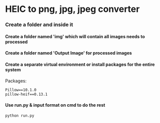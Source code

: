 # HEIC to png, jpg, jpeg converter


### Create a folder and inside it
#### Create a folder named 'img' which will contain all images needs to processed
#### Create a folder named 'Output Image' for processed images
#### Create a separate virtual environment or install packages for the entire system
Packages:
```
Pillow==10.1.0
pillow-heif==0.13.1
```
#### Use run.py & input format on cmd to do the rest
```
python run.py
```
